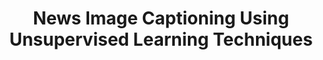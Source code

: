 ---
title: News Image Captioning Using Unsupervised Learning Techniques
layout: project
year: 2020 - 2021
excerpt: Created a news-image captioning technique using an unsupervised Generative Adversarial Network (GAN) with a Convolutional Neural Network (CNN) for image encoding and a Transformer model to generate and discriminate captions.
tags: [GAN, CNN, Transformer, Tensorflow, Python]
comments: false
---